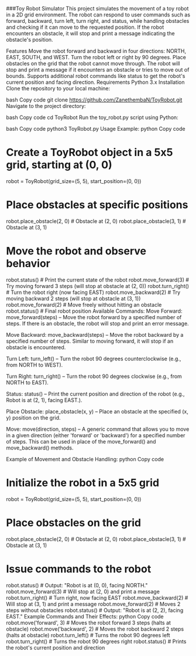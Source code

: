 ###Toy Robot Simulator
This project simulates the movement of a toy robot in a 2D grid environment. The robot can respond to user commands such as forward, backward, turn left, turn right, and status, while handling obstacles and checking if it can move to the requested position. If the robot encounters an obstacle, it will stop and print a message indicating the obstacle's position.

Features
Move the robot forward and backward in four directions: NORTH, EAST, SOUTH, and WEST.
Turn the robot left or right by 90 degrees.
Place obstacles on the grid that the robot cannot move through.
The robot will stop and print a message if it encounters an obstacle or tries to move out of bounds.
Supports additional robot commands like status to get the robot's current position and facing direction.
Requirements
Python 3.x
Installation
Clone the repository to your local machine:

bash
Copy code
git clone https://github.com/ZanethembaN/ToyRobot.git
Navigate to the project directory:

bash
Copy code
cd ToyRobot
Run the toy_robot.py script using Python:

bash
Copy code
python3 ToyRobot.py
Usage Example:
python
Copy code
# Create a ToyRobot object in a 5x5 grid, starting at (0, 0)
robot = ToyRobot(grid_size=(5, 5), start_position=(0, 0))

# Place obstacles at specific positions
robot.place_obstacle(2, 0)  # Obstacle at (2, 0)
robot.place_obstacle(3, 1)  # Obstacle at (3, 1)

# Move the robot and observe behavior
robot.status()  # Print the current state of the robot
robot.move_forward(3)  # Try moving forward 3 steps (will stop at obstacle at (2, 0))
robot.turn_right()  # Turn the robot right (now facing EAST)
robot.move_backward(2)  # Try moving backward 2 steps (will stop at obstacle at (3, 1))
robot.move_forward(2)  # Move freely without hitting an obstacle
robot.status()  # Final robot position
Available Commands:
Move Forward: move_forward(steps) – Move the robot forward by a specified number of steps. If there is an obstacle, the robot will stop and print an error message.

Move Backward: move_backward(steps) – Move the robot backward by a specified number of steps. Similar to moving forward, it will stop if an obstacle is encountered.

Turn Left: turn_left() – Turn the robot 90 degrees counterclockwise (e.g., from NORTH to WEST).

Turn Right: turn_right() – Turn the robot 90 degrees clockwise (e.g., from NORTH to EAST).

Status: status() – Print the current position and direction of the robot (e.g., Robot is at (2, 1), facing EAST.).

Place Obstacle: place_obstacle(x, y) – Place an obstacle at the specified (x, y) position on the grid.

Move: move(direction, steps) – A generic command that allows you to move in a given direction (either 'forward' or 'backward') for a specified number of steps. This can be used in place of the move_forward() and move_backward() methods.

Example of Movement and Obstacle Handling:
python
Copy code
# Initialize the robot in a 5x5 grid
robot = ToyRobot(grid_size=(5, 5), start_position=(0, 0))

# Place obstacles on the grid
robot.place_obstacle(2, 0)  # Obstacle at (2, 0)
robot.place_obstacle(3, 1)  # Obstacle at (3, 1)

# Issue commands to the robot
robot.status()  # Output: "Robot is at (0, 0), facing NORTH."
robot.move_forward(3)  # Will stop at (2, 0) and print a message
robot.turn_right()  # Turn right, now facing EAST
robot.move_backward(2)  # Will stop at (3, 1) and print a message
robot.move_forward(2)  # Moves 2 steps without obstacles
robot.status()  # Output: "Robot is at (2, 2), facing EAST."
Example Commands and Their Effects:
python
Copy code
robot.move('forward', 3)  # Moves the robot forward 3 steps (halts at obstacle)
robot.move('backward', 2)  # Moves the robot backward 2 steps (halts at obstacle)
robot.turn_left()  # Turns the robot 90 degrees left
robot.turn_right()  # Turns the robot 90 degrees right
robot.status()  # Prints the robot's current position and direction
